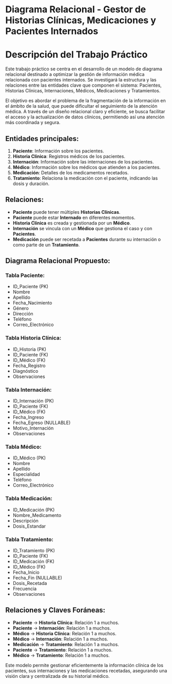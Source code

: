 # Diagrama Relacional - Gestor de Historias Clínicas, Medicaciones y Pacientes Internados

# Descripción del Trabajo Práctico
Este trabajo práctico se centra en el desarrollo de un modelo de diagrama relacional destinado a optimizar la gestión de información médica relacionada con pacientes internados. Se investigará la estructura y las relaciones entre las entidades clave que componen el sistema: Pacientes, Historias Clínicas, Internaciones, Médicos, Medicaciones y Tratamientos.

El objetivo es abordar el problema de la fragmentación de la información en el ámbito de la salud, que puede dificultar el seguimiento de la atención médica. A través de un diseño relacional claro y eficiente, se busca facilitar el acceso y la actualización de datos clínicos, permitiendo así una atención más coordinada y segura.

## Entidades principales:

1. **Paciente**: Información sobre los pacientes.
2. **Historia Clínica**: Registros médicos de los pacientes.
3. **Internación**: Información sobre las internaciones de los pacientes.
4. **Médico**: Información sobre los médicos que atienden a los pacientes.
5. **Medicación**: Detalles de los medicamentos recetados.
6. **Tratamiento**: Relaciona la medicación con el paciente, indicando las dosis y duración.

## Relaciones:

- **Paciente** puede tener múltiples **Historias Clínicas**.
- **Paciente** puede estar **Internado** en diferentes momentos.
- **Historia Clínica** es creada y gestionada por un **Médico**.
- **Internación** se vincula con un **Médico** que gestiona el caso y con **Pacientes**.
- **Medicación** puede ser recetada a **Pacientes** durante su internación o como parte de un **Tratamiento**.

## Diagrama Relacional Propuesto:

### Tabla Paciente:
- ID_Paciente (PK)
- Nombre
- Apellido
- Fecha_Nacimiento
- Género
- Dirección
- Teléfono
- Correo_Electrónico

### Tabla Historia Clínica:
- ID_Historia (PK)
- ID_Paciente (FK)
- ID_Médico (FK)
- Fecha_Registro
- Diagnóstico
- Observaciones

### Tabla Internación:
- ID_Internación (PK)
- ID_Paciente (FK)
- ID_Médico (FK)
- Fecha_Ingreso
- Fecha_Egreso (NULLABLE)
- Motivo_Internación
- Observaciones

### Tabla Médico:
- ID_Médico (PK)
- Nombre
- Apellido
- Especialidad
- Teléfono
- Correo_Electrónico

### Tabla Medicación:
- ID_Medicación (PK)
- Nombre_Medicamento
- Descripción
- Dosis_Estandar

### Tabla Tratamiento:
- ID_Tratamiento (PK)
- ID_Paciente (FK)
- ID_Medicación (FK)
- ID_Médico (FK)
- Fecha_Inicio
- Fecha_Fin (NULLABLE)
- Dosis_Recetada
- Frecuencia
- Observaciones

## Relaciones y Claves Foráneas:
- **Paciente** → **Historia Clínica**: Relación 1 a muchos.
- **Paciente** → **Internación**: Relación 1 a muchos.
- **Médico** → **Historia Clínica**: Relación 1 a muchos.
- **Médico** → **Internación**: Relación 1 a muchos.
- **Medicación** → **Tratamiento**: Relación 1 a muchos.
- **Paciente** → **Tratamiento**: Relación 1 a muchos.
- **Médico** → **Tratamiento**: Relación 1 a muchos.

Este modelo permite gestionar eficientemente la información clínica de los pacientes, sus internaciones y las medicaciones recetadas, asegurando una visión clara y centralizada de su historial médico.
